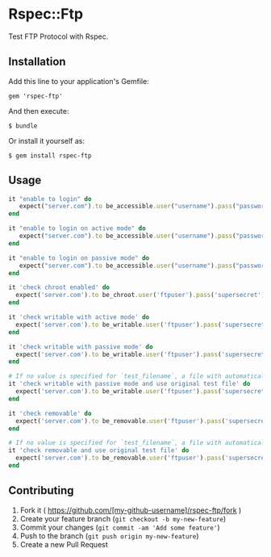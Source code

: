 # Rspec::Ftp

Test FTP Protocol with Rspec.

## Installation

Add this line to your application's Gemfile:

    gem 'rspec-ftp'

And then execute:

    $ bundle

Or install it yourself as:

    $ gem install rspec-ftp

## Usage

~~~ruby
it "enable to login" do
   expect("server.com").to be_accessible.user("username").pass("password")
end

it "enable to login on active mode" do
   expect("server.com").to be_accessible.user("username").pass("password").active
end

it "enable to login on passive mode" do
   expect("server.com").to be_accessible.user("username").pass("password").passive
end

it 'check chroot enabled' do
  expect('server.com').to be_chroot.user('ftpuser').pass('supersecret')
end

it 'check writable with active mode' do
  expect('server.com').to be_writable.user('ftpuser').pass('supersecret').active
end

it 'check writable with passive mode' do
  expect('server.com').to be_writable.user('ftpuser').pass('supersecret').passive
end

# If no value is specified for `test_filename`, a file with automatically generated file name will be created.
it 'check writable with passive mode and use original test file' do
  expect('server.com').to be_writable.user('ftpuser').pass('supersecret').passive.test_filename('foobar')
end

it 'check removable' do
  expect('server.com').to be_removable.user('ftpuser').pass('supersecret')
end

# If no value is specified for `test_filename`, a file with automatically generated file name will be created.
it 'check removable and use original test file' do
  expect('server.com').to be_removable.user('ftpuser').pass('supersecret').test_filename('foobar')
end
~~~

## Contributing

1. Fork it ( https://github.com/[my-github-username]/rspec-ftp/fork )
2. Create your feature branch (`git checkout -b my-new-feature`)
3. Commit your changes (`git commit -am 'Add some feature'`)
4. Push to the branch (`git push origin my-new-feature`)
5. Create a new Pull Request

